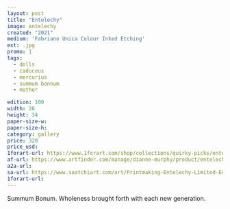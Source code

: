 ```yaml
---
layout: post
title: "Entelechy"
image: entelechy
created: "2021"
medium: 'Fabriano Unica Colour Inked Etching'
ext: .jpg
promo: 1
tags:
  - dolls
  - caduceus
  - mercurius
  - summum bonnum
  - mother

edition: 100
width: 26
height: 34
paper-size-w: 
paper-size-h: 
category: gallery
price: 320
price_usd: 
1forart-url: https://www.1forart.com/shop/collections/quirky-picks/entelechy/
af-url: https://www.artfinder.com/manage/dianne-murphy/product/entelechy/
a2a-url: 
sa-url: https://www.saatchiart.com/art/Printmaking-Entelechy-Limited-Edition-of-100/19454/8543461/view
1forart-url: 
---
```


Summum Bonum. Wholeness brought forth with each new generation.
